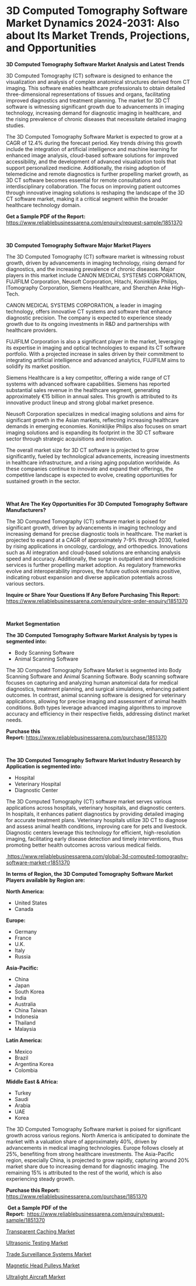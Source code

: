 <p><h1>3D Computed Tomography Software Market Dynamics 2024-2031: Also about Its Market Trends, Projections, and Opportunities</h1></p><p><strong>3D Computed Tomography Software Market Analysis and Latest Trends</strong></p>
<p><p>3D Computed Tomography (CT) software is designed to enhance the visualization and analysis of complex anatomical structures derived from CT imaging. This software enables healthcare professionals to obtain detailed three-dimensional representations of tissues and organs, facilitating improved diagnostics and treatment planning. The market for 3D CT software is witnessing significant growth due to advancements in imaging technology, increasing demand for diagnostic imaging in healthcare, and the rising prevalence of chronic diseases that necessitate detailed imaging studies.</p><p>The 3D Computed Tomography Software Market is expected to grow at a CAGR of 12.4% during the forecast period. Key trends driving this growth include the integration of artificial intelligence and machine learning for enhanced image analysis, cloud-based software solutions for improved accessibility, and the development of advanced visualization tools that support personalized medicine. Additionally, the rising adoption of telemedicine and remote diagnostics is further propelling market growth, as 3D CT software becomes essential for remote consultations and interdisciplinary collaboration. The focus on improving patient outcomes through innovative imaging solutions is reshaping the landscape of the 3D CT software market, making it a critical segment within the broader healthcare technology domain.</p></p>
<p><strong>Get a Sample PDF of the Report:&nbsp;</strong> <a href="https://www.reliablebusinessarena.com/enquiry/request-sample/1851370?utm_campaign=1347&utm_medium=2&utm_source=Github&utm_content=ia&utm_term=19102024&utm_id=3d-computed-tomography-software">https://www.reliablebusinessarena.com/enquiry/request-sample/1851370</a></p>
<p>&nbsp;</p>
<p><strong>3D Computed Tomography Software Major Market Players</strong></p>
<p><p>The 3D Computed Tomography (CT) software market is witnessing robust growth, driven by advancements in imaging technology, rising demand for diagnostics, and the increasing prevalence of chronic diseases. Major players in this market include CANON MEDICAL SYSTEMS CORPORATION, FUJIFILM Corporation, Neusoft Corporation, Hitachi, Koninklijke Philips, ITomography Corporation, Siemens Healthcare, and Shenzhen Anke High-Tech.</p><p>CANON MEDICAL SYSTEMS CORPORATION, a leader in imaging technology, offers innovative CT systems and software that enhance diagnostic precision. The company is expected to experience steady growth due to its ongoing investments in R&D and partnerships with healthcare providers. </p><p>FUJIFILM Corporation is also a significant player in the market, leveraging its expertise in imaging and optical technologies to expand its CT software portfolio. With a projected increase in sales driven by their commitment to integrating artificial intelligence and advanced analytics, FUJIFILM aims to solidify its market position.</p><p>Siemens Healthcare is a key competitor, offering a wide range of CT systems with advanced software capabilities. Siemens has reported substantial sales revenue in the healthcare segment, generating approximately €15 billion in annual sales. This growth is attributed to its innovative product lineup and strong global market presence.</p><p>Neusoft Corporation specializes in medical imaging solutions and aims for significant growth in the Asian markets, reflecting increasing healthcare demands in emerging economies. Koninklijke Philips also focuses on smart imaging solutions and is expanding its footprint in the 3D CT software sector through strategic acquisitions and innovation.</p><p>The overall market size for 3D CT software is projected to grow significantly, fueled by technological advancements, increasing investments in healthcare infrastructure, and a rising aging population worldwide. As these companies continue to innovate and expand their offerings, the competitive landscape is expected to evolve, creating opportunities for sustained growth in the sector.</p></p>
<p>&nbsp;</p>
<p><strong>What Are The Key Opportunities For 3D Computed Tomography Software Manufacturers?</strong></p>
<p><p>The 3D Computed Tomography (CT) software market is poised for significant growth, driven by advancements in imaging technology and increasing demand for precise diagnostic tools in healthcare. The market is projected to expand at a CAGR of approximately 7-9% through 2030, fueled by rising applications in oncology, cardiology, and orthopedics. Innovations such as AI integration and cloud-based solutions are enhancing analysis speed and accuracy. Additionally, the surge in outpatient and telemedicine services is further propelling market adoption. As regulatory frameworks evolve and interoperability improves, the future outlook remains positive, indicating robust expansion and diverse application potentials across various sectors.</p></p>
<p><strong>Inquire or Share Your Questions If Any Before Purchasing This Report:</strong> <a href="https://www.reliablebusinessarena.com/enquiry/pre-order-enquiry/1851370?utm_campaign=1347&utm_medium=2&utm_source=Github&utm_content=ia&utm_term=19102024&utm_id=3d-computed-tomography-software">https://www.reliablebusinessarena.com/enquiry/pre-order-enquiry/1851370</a></p>
<p>&nbsp;</p>
<p><strong>Market Segmentation</strong></p>
<p><strong>The 3D Computed Tomography Software Market Analysis by types is segmented into:</strong></p>
<p><ul><li>Body Scanning Software</li><li>Animal Scanning Software</li></ul></p>
<p><p>The 3D Computed Tomography Software Market is segmented into Body Scanning Software and Animal Scanning Software. Body scanning software focuses on capturing and analyzing human anatomical data for medical diagnostics, treatment planning, and surgical simulations, enhancing patient outcomes. In contrast, animal scanning software is designed for veterinary applications, allowing for precise imaging and assessment of animal health conditions. Both types leverage advanced imaging algorithms to improve accuracy and efficiency in their respective fields, addressing distinct market needs.</p></p>
<p><strong>Purchase this Report:&nbsp;</strong><a href="https://www.reliablebusinessarena.com/purchase/1851370?utm_campaign=1347&utm_medium=2&utm_source=Github&utm_content=ia&utm_term=19102024&utm_id=3d-computed-tomography-software">https://www.reliablebusinessarena.com/purchase/1851370</a></p>
<p>&nbsp;</p>
<p><strong>The 3D Computed Tomography Software Market Industry Research by Application is segmented into:</strong></p>
<p><ul><li>Hospital</li><li>Veterinary Hospital</li><li>Diagnostic Center</li></ul></p>
<p><p>The 3D Computed Tomography (CT) software market serves various applications across hospitals, veterinary hospitals, and diagnostic centers. In hospitals, it enhances patient diagnostics by providing detailed imaging for accurate treatment plans. Veterinary hospitals utilize 3D CT to diagnose and assess animal health conditions, improving care for pets and livestock. Diagnostic centers leverage this technology for efficient, high-resolution imaging, facilitating early disease detection and timely interventions, thus promoting better health outcomes across various medical fields.</p></p>
<p><a href="https://www.reliablebusinessarena.com/global-3d-computed-tomography-software-market-r1851370?utm_campaign=1347&utm_medium=2&utm_source=Github&utm_content=ia&utm_term=19102024&utm_id=3d-computed-tomography-software">&nbsp;https://www.reliablebusinessarena.com/global-3d-computed-tomography-software-market-r1851370</a></p>
<p><strong>In terms of Region, the 3D Computed Tomography Software Market Players available by Region are:</strong></p>
<p>
    <p> <strong> North America: </strong>
        <ul>
            <li>United States</li>
            <li>Canada</li>
        </ul>
        </p> 
    <p> <strong> Europe: </strong>
        <ul>
            <li>Germany</li>
            <li>France</li>
            <li>U.K.</li>
            <li>Italy</li>
            <li>Russia</li>
        </ul>
        </p> 
    <p> <strong> Asia-Pacific: </strong>
        <ul>
            <li>China</li>
            <li>Japan</li>
            <li>South Korea</li>
            <li>India</li>
            <li>Australia</li>
            <li>China Taiwan</li>
            <li>Indonesia</li>
            <li>Thailand</li>
            <li>Malaysia</li>
        </ul>
        </p> 
    <p> <strong> Latin America: </strong>
        <ul>
            <li>Mexico</li>
            <li>Brazil</li>
            <li>Argentina Korea</li>
            <li>Colombia</li>
        </ul>
        </p> 
    <p> <strong> Middle East & Africa: </strong>
        <ul>
            <li>Turkey</li>
            <li>Saudi</li>
            <li>Arabia</li>
            <li>UAE</li>
            <li>Korea</li>
        </ul>
    </p>
    </p>
<p><p>The 3D Computed Tomography Software market is poised for significant growth across various regions. North America is anticipated to dominate the market with a valuation share of approximately 40%, driven by advancements in medical imaging technologies. Europe follows closely at 25%, benefiting from strong healthcare investments. The Asia-Pacific region, especially China, is projected to grow rapidly, capturing around 20% market share due to increasing demand for diagnostic imaging. The remaining 15% is attributed to the rest of the world, which is also experiencing steady growth.</p></p>
<p><strong>Purchase this Report: </strong><a href="https://www.reliablebusinessarena.com/purchase/1851370?utm_campaign=1347&utm_medium=2&utm_source=Github&utm_content=ia&utm_term=19102024&utm_id=3d-computed-tomography-software">https://www.reliablebusinessarena.com/purchase/1851370</a></p>
<p>&nbsp;<strong>Get a Sample PDF of the Report:&nbsp;&nbsp;</strong><a href="https://www.reliablebusinessarena.com/enquiry/request-sample/1851370?utm_campaign=1347&utm_medium=2&utm_source=Github&utm_content=ia&utm_term=19102024&utm_id=3d-computed-tomography-software">https://www.reliablebusinessarena.com/enquiry/request-sample/1851370</a></p>
<p><strong></strong></p>
<p><p><a href="https://www.linkedin.com/pulse/transparent-caching-ecosystem-mapping-innovation-value-chains-d8egf?utm_campaign=1347&utm_medium=2&utm_source=Github&utm_content=ia&utm_term=19102024&utm_id=3d-computed-tomography-software">Transparent Caching Market</a></p><p><a href="https://www.linkedin.com/pulse/future-ultrasonic-testing-market-global-forecast-trends-2024-ogmaf?utm_campaign=1347&utm_medium=2&utm_source=Github&utm_content=ia&utm_term=19102024&utm_id=3d-computed-tomography-software">Ultrasonic Testing Market</a></p><p><a href="https://www.linkedin.com/pulse/insights-trade-surveillance-systems-industry-market-financial-hexrf?utm_campaign=1347&utm_medium=2&utm_source=Github&utm_content=ia&utm_term=19102024&utm_id=3d-computed-tomography-software">Trade Surveillance Systems Market</a></p><p><a href="https://www.linkedin.com/pulse/magnetic-head-pulleys-market-analysis-report-global-insights-9uzcf?utm_campaign=1347&utm_medium=2&utm_source=Github&utm_content=ia&utm_term=19102024&utm_id=3d-computed-tomography-software">Magnetic Head Pulleys Market</a></p><p><a href="https://www.linkedin.com/pulse/ultralight-aircraft-market-ecosystem-competitive-landscape-kbu0f?utm_campaign=1347&utm_medium=2&utm_source=Github&utm_content=ia&utm_term=19102024&utm_id=3d-computed-tomography-software">Ultralight Aircraft Market</a></p></p>